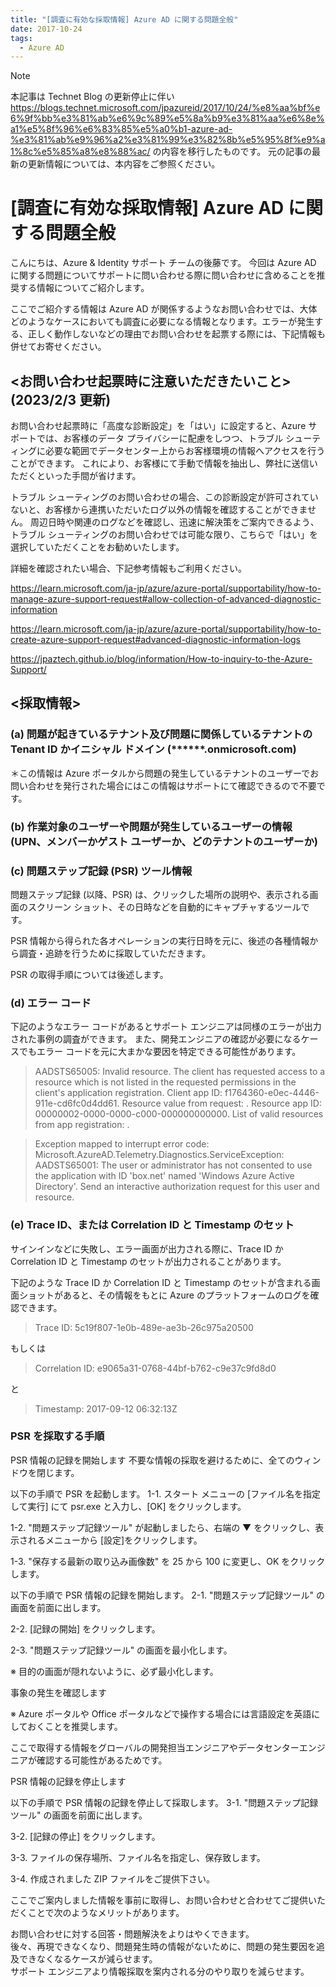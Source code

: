```yaml
---
title: "[調査に有効な採取情報] Azure AD に関する問題全般"
date: 2017-10-24
tags:
  - Azure AD
---
```


> [!NOTE]
> 本記事は Technet Blog の更新停止に伴い https://blogs.technet.microsoft.com/jpazureid/2017/10/24/%e8%aa%bf%e6%9f%bb%e3%81%ab%e6%9c%89%e5%8a%b9%e3%81%aa%e6%8e%a1%e5%8f%96%e6%83%85%e5%a0%b1-azure-ad-%e3%81%ab%e9%96%a2%e3%81%99%e3%82%8b%e5%95%8f%e9%a1%8c%e5%85%a8%e8%88%ac/ の内容を移行したものです。
> 元の記事の最新の更新情報については、本内容をご参照ください。

# [調査に有効な採取情報] Azure AD に関する問題全般

こんにちは、Azure & Identity サポート チームの後藤です。
今回は Azure AD に関する問題についてサポートに問い合わせる際に問い合わせに含めることを推奨する情報についてご紹介します。

ここでご紹介する情報は Azure AD が関係するようなお問い合わせでは、大体どのようなケースにおいても調査に必要になる情報となります。エラーが発生する、正しく動作しないなどの理由でお問い合わせを起票する際には、下記情報も併せてお寄せください。

## <お問い合わせ起票時に注意いただきたいこと> (2023/2/3 更新)
お問い合わせ起票時に「高度な診断設定」を「はい」に設定すると、Azure サポートでは、お客様のデータ プライバシーに配慮をしつつ、トラブル シューティングに必要な範囲でデータセンター上からお客様環境の情報へアクセスを行うことができます。
これにより、お客様にて手動で情報を抽出し、弊社に送信いただくといった手間が省けます。

トラブル シューティングのお問い合わせの場合、この診断設定が許可されていないと、お客様から連携いただいたログ以外の情報を確認することができません。
周辺日時や関連のログなどを確認し、迅速に解決策をご案内できるよう、トラブル シューティングのお問い合わせでは可能な限り、こちらで「はい」を選択していただくことをお勧めいたします。

詳細を確認されたい場合、下記参考情報もご利用ください。

https://learn.microsoft.com/ja-jp/azure/azure-portal/supportability/how-to-manage-azure-support-request#allow-collection-of-advanced-diagnostic-information

https://learn.microsoft.com/ja-jp/azure/azure-portal/supportability/how-to-create-azure-support-request#advanced-diagnostic-information-logs

https://jpaztech.github.io/blog/information/How-to-inquiry-to-the-Azure-Support/



## <採取情報>

### (a) 問題が起きているテナント及び問題に関係しているテナントの Tenant ID かイニシャル ドメイン (******.onmicrosoft.com)

＊この情報は Azure ポータルから問題の発生しているテナントのユーザーでお問い合わせを発行された場合にはこの情報はサポートにて確認できるので不要です。

### (b) 作業対象のユーザーや問題が発生しているユーザーの情報 (UPN、メンバーかゲスト ユーザーか、どのテナントのユーザーか)

### (c) 問題ステップ記録 (PSR) ツール情報

問題ステップ記録 (以降、PSR) は、クリックした場所の説明や、表示される画面のスクリーン ショット、その日時などを自動的にキャプチャするツールです。

PSR 情報から得られた各オペレーションの実行日時を元に、後述の各種情報から調査・追跡を行うために採取していただきます。

PSR の取得手順については後述します。

### (d) エラー コード

下記のようなエラー コードがあるとサポート エンジニアは同様のエラーが出力された事例の調査ができます。
また、開発エンジニアの確認が必要になるケースでもエラー コードを元に大まかな要因を特定できる可能性があります。

> AADSTS65005: Invalid resource. The client has requested access to a resource which is not listed in the requested permissions in the client's application registration. Client app ID: f1764360-e0ec-4446-911e-cd6fc0d4dd61. Resource value from request: . Resource app ID: 00000002-0000-0000-c000-000000000000. List of valid resources from app registration: .

> Exception mapped to interrupt error code: Microsoft.AzureAD.Telemetry.Diagnostics.ServiceException: AADSTS65001: The user or administrator has not consented to use the application with ID 'box.net' named 'Windows Azure Active Directory'. Send an interactive authorization request for this user and resource.

### (e) Trace ID、または Correlation ID と Timestamp のセット

サインインなどに失敗し、エラー画面が出力される際に、Trace ID か Correlation ID と Timestamp のセットが出力されることがあります。

下記のような Trace ID か Correlation ID と Timestamp のセットが含まれる画面ショットがあると、その情報をもとに Azure のプラットフォームのログを確認できます。

> Trace ID: 5c19f807-1e0b-489e-ae3b-26c975a20500

もしくは

> Correlation ID: e9065a31-0768-44bf-b762-c9e37c9fd8d0

と

> Timestamp: 2017-09-12 06:32:13Z


### PSR を採取する手順

PSR 情報の記録を開始します
不要な情報の採取を避けるために、全てのウィンドウを閉じます。

以下の手順で PSR を起動します。
 1-1. スタート メニューの [ファイル名を指定して実行] にて psr.exe と入力し、[OK] をクリックします。

 1-2. "問題ステップ記録ツール" が起動しましたら、右端の ▼ をクリックし、表示されるメニューから [設定]をクリックします。

 1-3. "保存する最新の取り込み画像数" を 25 から 100 に変更し、OK をクリックします。

以下の手順で PSR 情報の記録を開始します。
 2-1. "問題ステップ記録ツール" の画面を前面に出します。

 2-2. [記録の開始] をクリックします。

 2-3. "問題ステップ記録ツール" の画面を最小化します。

  ※ 目的の画面が隠れないように、必ず最小化します。

事象の発生を確認します

  ※ Azure ポータルや Office ポータルなどで操作する場合には言語設定を英語にしておくことを推奨します。

  ここで取得する情報をグローバルの開発担当エンジニアやデータセンターエンジニアが確認する可能性があるためです。


PSR 情報の記録を停止します

以下の手順で PSR 情報の記録を停止して採取します。
 3-1. "問題ステップ記録ツール" の画面を前面に出します。

 3-2. [記録の停止] をクリックします。

 3-3. ファイルの保存場所、ファイル名を指定し、保存致します。

 3-4. 作成されました ZIP ファイルをご提供下さい。
 
 

ここでご案内しました情報を事前に取得し、お問い合わせと合わせてご提供いただくことで次のようなメリットがあります。

お問い合わせに対する回答・問題解決をよりはやくできます。  
後々、再現できなくなり、問題発生時の情報がないために、問題の発生要因を追及できなくなるケースが減らせます。  
サポート エンジニアより情報採取を案内される分のやり取りを減らせます。  

